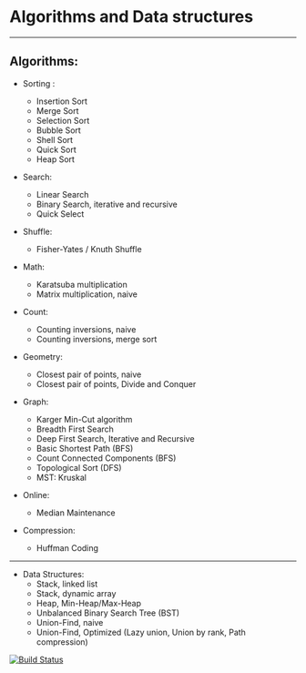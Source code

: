 **Algorithms and Data structures** 
=======
--------

Algorithms:
--

- Sorting : 
	*	Insertion Sort
	*	Merge Sort
	*	Selection Sort
	*	Bubble Sort
	* 	Shell Sort
	*	Quick Sort
	*	Heap Sort

- Search:
	* Linear Search
	* Binary Search, iterative and recursive
	* Quick Select
	
- Shuffle:
	* Fisher-Yates / Knuth Shuffle

- Math:
	* Karatsuba multiplication
	* Matrix multiplication, naive

- Count:
	* Counting inversions, naive
	* Counting inversions, merge sort
	
- Geometry:
	* Closest pair of points, naive
	* Closest pair of points, Divide and Conquer

- Graph:
	* Karger Min-Cut algorithm
	* Breadth First Search
	* Deep First Search, Iterative and Recursive
	* Basic Shortest Path (BFS)
	* Count Connected Components (BFS)
	* Topological Sort (DFS)
	* MST: Kruskal

- Online:
	* Median Maintenance
	
- Compression:
	* Huffman Coding

--------------------------------------
	
- Data Structures:
	* Stack, linked list
	* Stack, dynamic array
	* Heap, Min-Heap/Max-Heap
    * Unbalanced Binary Search Tree (BST)
	* Union-Find, naive
	* Union-Find, Optimized (Lazy union, Union by rank, Path compression)
	
[![Build Status](https://drone.io/github.com/franciscoy/algorithms/status.png)](https://drone.io/github.com/franciscoy/algorithms/latest)
